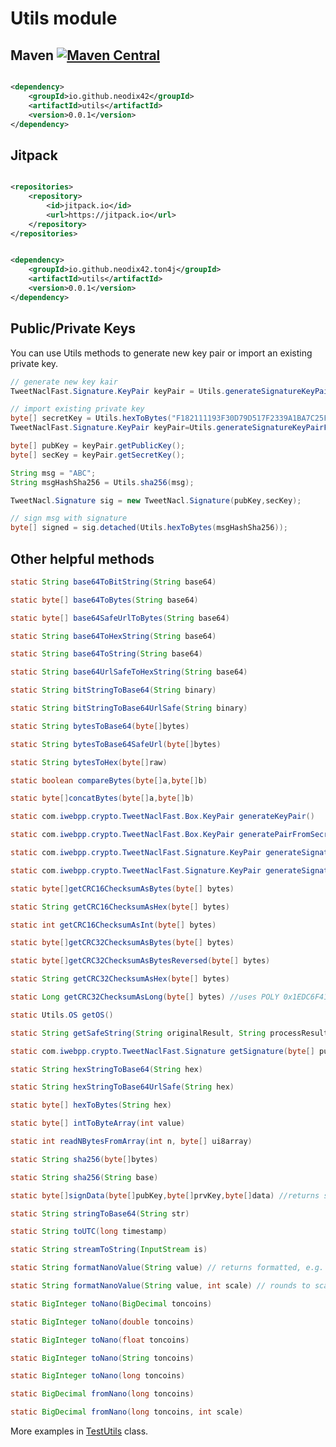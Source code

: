 # Utils module

## Maven [![Maven Central][maven-central-svg]][maven-central]

```xml

<dependency>
    <groupId>io.github.neodix42</groupId>
    <artifactId>utils</artifactId>
    <version>0.0.1</version>
</dependency>
```

## Jitpack

```xml

<repositories>
    <repository>
        <id>jitpack.io</id>
        <url>https://jitpack.io</url>
    </repository>
</repositories>
```

```xml

<dependency>
    <groupId>io.github.neodix42.ton4j</groupId>
    <artifactId>utils</artifactId>
    <version>0.0.1</version>
</dependency>
```

## Public/Private Keys

You can use Utils methods to generate new key pair or import an existing private key.

```java
// generate new key kair
TweetNaclFast.Signature.KeyPair keyPair = Utils.generateSignatureKeyPair();
```

```java
// import existing private key
byte[] secretKey = Utils.hexToBytes("F182111193F30D79D517F2339A1BA7C25FDF6C52142F0F2C1D960A1F1D65E1E4");
TweetNaclFast.Signature.KeyPair keyPair=Utils.generateSignatureKeyPairFromSeed(secretKey);

byte[] pubKey = keyPair.getPublicKey();
byte[] secKey = keyPair.getSecretKey();

String msg = "ABC";
String msgHashSha256 = Utils.sha256(msg);

TweetNacl.Signature sig = new TweetNacl.Signature(pubKey,secKey);

// sign msg with signature
byte[] signed = sig.detached(Utils.hexToBytes(msgHashSha256));
```

## Other helpful methods

```java
static String base64ToBitString(String base64)

static byte[] base64ToBytes(String base64)

static byte[] base64SafeUrlToBytes(String base64)

static String base64ToHexString(String base64)

static String base64ToString(String base64)

static String base64UrlSafeToHexString(String base64)

static String bitStringToBase64(String binary)

static String bitStringToBase64UrlSafe(String binary)

static String bytesToBase64(byte[]bytes)

static String bytesToBase64SafeUrl(byte[]bytes)

static String bytesToHex(byte[]raw)

static boolean compareBytes(byte[]a,byte[]b)

static byte[]concatBytes(byte[]a,byte[]b)

static com.iwebpp.crypto.TweetNaclFast.Box.KeyPair generateKeyPair()

static com.iwebpp.crypto.TweetNaclFast.Box.KeyPair generatePairFromSecretKey(byte[] secretKey)

static com.iwebpp.crypto.TweetNaclFast.Signature.KeyPair generateSignatureKeyPair()

static com.iwebpp.crypto.TweetNaclFast.Signature.KeyPair generateSignatureKeyPairFromSeed(byte[] secretKey)

static byte[]getCRC16ChecksumAsBytes(byte[] bytes)

static String getCRC16ChecksumAsHex(byte[] bytes)

static int getCRC16ChecksumAsInt(byte[] bytes)

static byte[]getCRC32ChecksumAsBytes(byte[] bytes)

static byte[]getCRC32ChecksumAsBytesReversed(byte[] bytes)

static String getCRC32ChecksumAsHex(byte[] bytes)

static Long getCRC32ChecksumAsLong(byte[] bytes) //uses POLY 0x1EDC6F41

static Utils.OS getOS()

static String getSafeString(String originalResult, String processResult,String template)

static com.iwebpp.crypto.TweetNaclFast.Signature getSignature(byte[] pubKey,byte[] prvKey)

static String hexStringToBase64(String hex)

static String hexStringToBase64UrlSafe(String hex)

static byte[] hexToBytes(String hex)

static byte[] intToByteArray(int value)

static int readNBytesFromArray(int n, byte[] ui8array)

static String sha256(byte[]bytes)

static String sha256(String base)

static byte[]signData(byte[]pubKey,byte[]prvKey,byte[]data) //returns signature

static String stringToBase64(String str)

static String toUTC(long timestamp)

static String streamToString(InputStream is)

static String formatNanoValue(String value) // returns formatted, e.g. 100,451.515633556 

static String formatNanoValue(String value, int scale) // rounds to scale, e.g. 100,451.52 

static BigInteger toNano(BigDecimal toncoins)

static BigInteger toNano(double toncoins)

static BigInteger toNano(float toncoins)

static BigInteger toNano(String toncoins)

static BigInteger toNano(long toncoins)

static BigDecimal fromNano(long toncoins)

static BigDecimal fromNano(long toncoins, int scale)
```

More examples in [TestUtils](../utils/src/test/java/org/ton/java/utils/TestUtils.java) class.

[maven-central-svg]: https://img.shields.io/maven-central/v/io.github.neodix42/utils

[maven-central]: https://mvnrepository.com/artifact/io.github.neodix42/utils

[ton-svg]: https://img.shields.io/badge/Based%20on-TON-blue

[ton]: https://ton.org